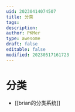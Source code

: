 ```yaml
---
uid: 20230414074507
title: 分类
tags: 
description: 
author: PKMer
type: awesome
draft: false
editable: false
modified: 20230517161723
---
```


# 分类

- [[brian的分类系统]]
